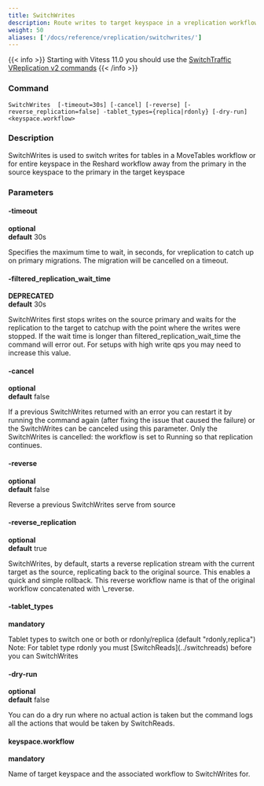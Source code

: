 ```yaml
---
title: SwitchWrites
description: Route writes to target keyspace in a vreplication workflow
weight: 50
aliases: ['/docs/reference/vreplication/switchwrites/']
---
```


{{< info >}}
Starting with Vitess 11.0 you should use the [SwitchTraffic VReplication v2 commands](../vreplication/switchtraffic)
{{< /info >}}

### Command

```
SwitchWrites  [-timeout=30s] [-cancel] [-reverse] [-reverse_replication=false] -tablet_types={replica|rdonly} [-dry-run] <keyspace.workflow>
```

### Description

SwitchWrites is used to switch writes for tables in a MoveTables workflow or for entire keyspace in the
Reshard workflow away from the primary in the source keyspace to the primary in the target keyspace

### Parameters

#### -timeout 
**optional**\
**default** 30s

<div class="cmd">
Specifies the maximum time to wait, in seconds, for vreplication to catch up on primary migrations. The migration will be cancelled on a timeout.
</div>


#### -filtered_replication_wait_time 
**DEPRECATED**\
**default** 30s

<div class="cmd">
SwitchWrites first stops writes on the source primary and waits for the replication to the target to
catchup with the point where the writes were stopped. If the wait time is longer than filtered_replication_wait_time
the command will error out. 
For setups with high write qps you may need to increase this value.
</div>

#### -cancel 
**optional**\
**default** false

<div class="cmd">
If a previous SwitchWrites returned with an error you can restart it by running the command again (after fixing
the issue that caused the failure) or the SwitchWrites can be canceled using this parameter. Only the SwitchWrites
is cancelled: the workflow is set to Running so that replication continues.
</div>

#### -reverse 
**optional**\
**default** false

<div class="cmd">
Reverse a previous SwitchWrites serve from source
</div>

#### -reverse_replication 
**optional**\
**default** true

<div class="cmd">
SwitchWrites, by default, starts a reverse replication stream with the current target as the source, replicating
back to the original source. This enables a quick and simple rollback. This reverse workflow name is that
of the original workflow concatenated with \_reverse.
</div>

#### -tablet_types
**mandatory**

<div class="cmd">
Tablet types to switch one or both or rdonly/replica (default "rdonly,replica")
Note: For tablet type rdonly you must [SwitchReads](../switchreads) before you can SwitchWrites
</div>

#### -dry-run 
**optional**\
**default** false

<div class="cmd">
You can do a dry run where no actual action is taken but the command logs all the actions that would be taken
by SwitchReads.
</div>

#### keyspace.workflow 
**mandatory**

<div class="cmd">
Name of target keyspace and the associated workflow to SwitchWrites for.
</div>
